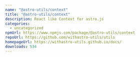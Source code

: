 ```yaml
---
name: "@astro-utils/context"
title: "@astro-utils/context"
description: React like Context for astro.js
categories:
  - uncategorized
npmUrl: https://www.npmjs.com/package/@astro-utils/context
repoUrl: https://github.com/withastro-utils/utils
homepageUrl: https://withastro-utils.github.io/docs/
downloads: 534
---
```

